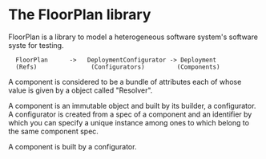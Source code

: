 # The FloorPlan library
FloorPlan is a library to model a heterogeneous software system's software syste
for testing.

```
  FloorPlan      ->   DeploymentConfigurator -> Deployment
  (Refs)               (Configurators)         (Components)
```


A component is considered to be a bundle of attributes each of whose value is 
given by a object called "Resolver".

A component is an immutable object and built by its builder, a configurator.
A configurator is created from a spec of a component and an identifier by which
you can specify a unique instance among ones to which belong to the same component
spec.



A component is built by a configurator.
